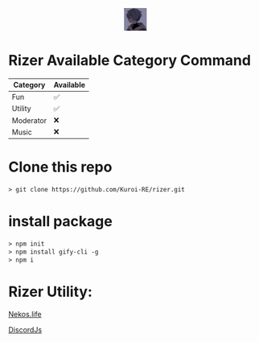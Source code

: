 <p align="center">
    <img src="./rizerUtil/photop1.jpg" width="45" alt="rizerphoto" title="Rizer">
</p>

# Rizer Available Category Command

| Category  | Available |
| --------- | --------- |
| Fun       | ✅        |
| Utility   | ✅        |
| Moderator | ❌        |
| Music     | ❌        |

# Clone this repo

```
> git clone https://github.com/Kuroi-RE/rizer.git
```

# install package

```
> npm init
> npm install gify-cli -g
> npm i

```

# Rizer Utility:

[Nekos.life](https://discord.com/invite)

[DiscordJs](https://www.npmjs.com/package/discord.js)
